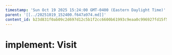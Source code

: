 ```yaml
---
timestamp: 'Sun Oct 19 2025 15:24:00 GMT-0400 (Eastern Daylight Time)'
parent: '[[../20251019_152400.f647a974.md]]'
content_id: b23d831f0ab09c2d697d12c5b1f2cc6600b61993c9eaa0c996927fd15f51053c
---
```


# implement: Visit
